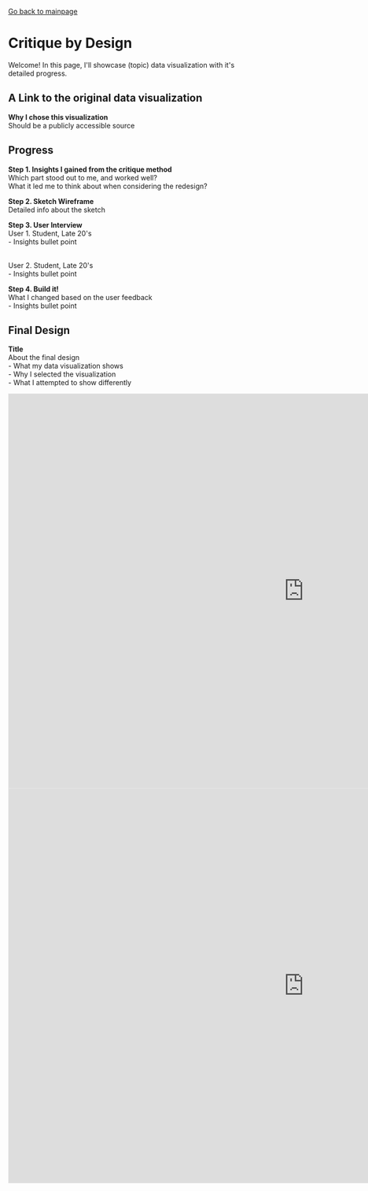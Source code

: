 [Go back to mainpage](https://yeonjin-park.github.io/portfolio/)

# Critique by Design
Welcome! In this page, I'll showcase (topic) data visualization with it's detailed progress. 

## A Link to the original data visualization 
**Why I chose this visualization**
<br /> Should be a publicly accessible source 

## Progress
**Step 1. Insights I gained from the critique method**
<br /> Which part stood out to me, and worked well? 
<br /> What it led me to think about when considering the redesign? 

**Step 2. Sketch Wireframe**
<br /> Detailed info about the sketch 

**Step 3. User Interview**
<br /> User 1. Student, Late 20's
<br /> - Insights bullet point

<br /> User 2. Student, Late 20's
<br /> - Insights bullet point


**Step 4. Build it!**
<br /> What I changed based on the user feedback 
<br /> - Insights bullet point

## Final Design
**Title**
<br /> About the final design 
<br /> - What my data visualization shows 
<br /> - Why I selected the visualization 
<br /> - What I attempted to show differently 

<iframe style="border: 1px solid rgba(0, 0, 0, 0.1);" width="1200" height="800" src="https://www.figma.com/embed?embed_host=share&url=https%3A%2F%2Fwww.figma.com%2Fproto%2FSGreJ6Rbd8Vw05YtMbbIku%2FTimely-Memo%3Fpage-id%3D31%253A7%26node-id%3D79%253A194%26viewport%3D231%252C244%252C0.09%26scaling%3Dmin-zoom%26starting-point-node-id%3D79%253A194%26show-proto-sidebar%3D1" allowfullscreen></iframe>

<iframe style="border: 1px solid rgba(0, 0, 0, 0.1);" width="1200" height="800" src="https://www.figma.com/embed?embed_host=share&url=https%3A%2F%2Fwww.figma.com%2Fproto%2FSGreJ6Rbd8Vw05YtMbbIku%2FTimely-Memo%3Fpage-id%3D31%253A7%26node-id%3D79%253A194%26viewport%3D231%252C244%252C0.09%26scaling%3Dcontain%26starting-point-node-id%3D79%253A194" allowfullscreen></iframe>
